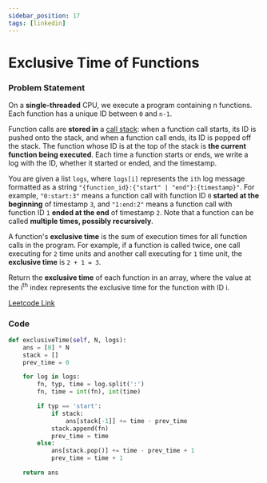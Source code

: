 ```yaml
---
sidebar_position: 17
tags: [linkedin]
---
```


# Exclusive Time of Functions

### Problem Statement

On a **single-threaded** CPU, we execute a program containing n functions. Each function has a unique ID between `0` and `n-1`.

Function calls are **stored in** a [call stack](https://en.wikipedia.org/wiki/Call_stack): when a function call starts, its ID is pushed onto the stack, and when a function call ends, its ID is popped off the stack. The function whose ID is at the top of the stack is **the current function being executed**. Each time a function starts or ends, we write a log with the ID, whether it started or ended, and the timestamp.

You are given a list `logs`, where `logs[i]` represents the `ith` log message formatted as a string `"{function_id}:{"start" | "end"}:{timestamp}"`. For example, `"0:start:3"` means a function call with function ID `0` **started at the beginning** of timestamp `3`, and `"1:end:2"` means a function call with function ID `1` **ended at the end** of timestamp `2`. Note that a function can be called **multiple times, possibly recursively**.

A function's **exclusive time** is the sum of execution times for all function calls in the program. For example, if a function is called twice, one call executing for `2` time units and another call executing for `1` time unit, the **exclusive time** is `2 + 1 = 3`.

Return the **exclusive time** of each function in an array, where the value at the i<sup>th</sup> index represents the exclusive time for the function with ID i.

[Leetcode Link](https://leetcode.com/problems/exclusive-time-of-functions/)

### Code

```python title="Python"
def exclusiveTime(self, N, logs):
    ans = [0] * N
    stack = []
    prev_time = 0

    for log in logs:
        fn, typ, time = log.split(':')
        fn, time = int(fn), int(time)

        if typ == 'start':
            if stack:
                ans[stack[-1]] += time - prev_time
            stack.append(fn)
            prev_time = time
        else:
            ans[stack.pop()] += time - prev_time + 1
            prev_time = time + 1

    return ans
```
